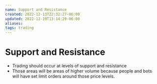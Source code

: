 ```yaml
---
name: Support and Resistance
created: 2022-12-13T22:32:27-06:00
updated: 2022-12-19T13:14:29-06:00
aliases: 
tags: trading
---
```

# Support and Resistance

- Trading should occur at levels of support and resistance
- Those areas will be areas of higher volume because people and bots will have set limit orders around those price levels.
